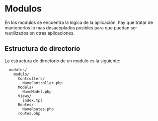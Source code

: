 # Modulos

En los modulos se encuentra la logica de la aplicación, hay que tratar de mantenerlos lo mas desacoplados posibles para que puedan ser reutilizados en otras aplicaciones.

## Estructura de directorio

La estructura de directorio de un modulo es la siguiente:

```
  modules/
    modulo/
      Controllers/
        NameController.php
      Models/
        NameModel.php
      Views/
        index.tpl
      Routes/
        NameRoutes.php
      routes.php
```